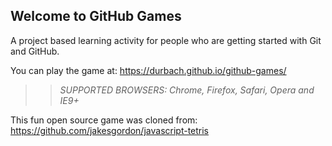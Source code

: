 ## Welcome to GitHub Games

A project based learning activity for people who are getting started with Git and GitHub.

You can play the game at: https://durbach.github.io/github-games/

>> _*SUPPORTED BROWSERS*: Chrome, Firefox, Safari, Opera and IE9+_

This fun open source game was cloned from: https://github.com/jakesgordon/javascript-tetris
